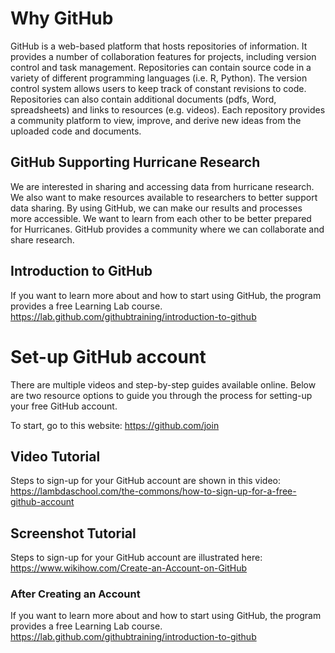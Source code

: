 # Why GitHub
GitHub is a web-based platform that hosts repositories of information. It provides a number of collaboration features for projects, including version control and task management. Repositories can contain source code in a variety of different programming languages (i.e. R, Python). The version control system allows users to keep track of constant revisions to code. Repositories can also contain additional documents (pdfs, Word, spreadsheets) and links to resources (e.g. videos). Each repository provides a community platform to view, improve, and derive new ideas from the uploaded code and documents.  

## GitHub Supporting Hurricane Research  
We are interested in sharing and accessing data from hurricane research. We also want to make resources available to researchers to better support data sharing. By using GitHub, we can make our results and processes more accessible. We want to learn from each other to be better prepared for Hurricanes. GitHub provides a community where we can collaborate and share research.  

## Introduction to GitHub
If you want to learn more about and how to start using GitHub, the program provides a free Learning Lab course.
https://lab.github.com/githubtraining/introduction-to-github 

# Set-up GitHub account
There are multiple videos and step-by-step guides available online. Below are two resource options to guide you through the process for setting-up your free GitHub account. 

To start, go to this website: https://github.com/join 

## Video Tutorial
Steps to sign-up for your GitHub account are shown in this video:
https://lambdaschool.com/the-commons/how-to-sign-up-for-a-free-github-account 

## Screenshot Tutorial
Steps to sign-up for your GitHub account are illustrated here: https://www.wikihow.com/Create-an-Account-on-GitHub 

### After Creating an Account
If you want to learn more about and how to start using GitHub, the program provides a free Learning Lab course.
https://lab.github.com/githubtraining/introduction-to-github 

